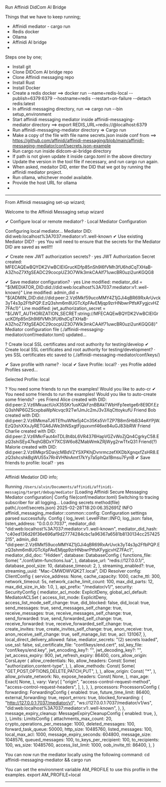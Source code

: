 Run Affinidi DidCom AI Bridge

Things that we have to keep running;

- Affinidi mediator - cargo run
- Redis docker 
- Ollama
- Affinidi AI bridge 
- 

Steps one by one;

- Install git
- Clone DIDCom AI bridge repo
- Clone Affinidi messaging repo
- Install Rust 
- Install Docker
- Create a redis docker ==>  docker run --name=redis-local --publish=6379:6379 --hostname=redis --restart=on-failure --detach redis:latest
- In affinidi messaging directory, run ==> cargo run --bin setup_environment
- Start affinidi messaging mediator inside affinidi-messaging-mediator directory ==> export REDIS_URL=redis://@localhost:6379
- Run affinidi-messaging-mediator directory => Cargo run 
- Make a copy of the file with file name secrets.json inside conf from ==> https://github.com/affinidi/affinidi-messaging/blob/main/affinidi-messaging-mediator/conf/secrets.json-example
- Run cargo run inside didcom-ai-bridge directory 
- If path is not given update it inside cargo.toml in the above directory 
- Update the version in the tool file if necessary, and run cargo run again. 
- When asked, medaitor DID, enter the DID that we got by running the affinidi mediator project.
- Run ollama, whichever model available.
- Provide the host URL for ollama
- 



----------------------------------------------------------------------------------------------------------------------------------------------------------------------------------------------
From Affinidi messaging set-up wizard;

Welcome to the Affinidi Messaging setup wizard

✔ Configure local or remote mediator? · Local Mediator Configuration

Configuring local mediator...
  Mediator DID: did:web:localhost%3A7037:mediator:v1:.well-known
✔ Use existing Mediator DID? · yes
  You will need to ensure that the secrets for the Mediator DID are saved as well!!!

✔ Create new JWT authorization secrets? · yes
   JWT Authorization Secret created:  MFECAQEwBQYDK2VwBCIEIGrucKDfp85nSh9I6fVMh3fU6hdCqTXHaB-A3ZhoZ7XfgSEADC29cocpUZ3O7WIk3mkCAAlf71uwcBR0uzi2unKGQG8

✔ Save mediator configuration? · yes
  Line modified: mediator_did = "${MEDIATOR_DID:did://did:web:localhost%3A7037:mediator:v1:.well-known}"
  Line modified: admin_did = "${ADMIN_DID:did://did:peer:2.Vz6Mkf59ucoMMY4Z1jGJi4qBR69RxArUvck3yT4s3p2FfbPQP.EzQ3shm6m8UGTcXpFAvEMjqp9zrHNbwrPtfsKFygjcvHZ7FAc1}"
  Line modified: jwt_authorization_secret = "${JWT_AUTHORIZATION_SECRET:string://MFECAQEwBQYDK2VwBCIEIGrucKDfp85nSh9I6fVMh3fU6hdCqTXHaB-A3ZhoZ7XfgSEADC29cocpUZ3O7WIk3mkCAAlf71uwcBR0uzi2unKGQG8}"
  Mediator configuration file (./affinidi-messaging-mediator/conf/mediator.toml) updated...

? Create local SSL certificates and root authority for testing/develop
✔ Create local SSL certificates and root authority for testing/development? · yes
  SSL certificates etc saved to (./affinidi-messaging-mediator/conf/keys/)

✔ Save profile with name? · local
✔ Save Profile: local? · yes
  Profile added
  Profiles saved...

  Selected Profile: local

? You need some friends to run the examples! Would you like to auto-cr
✔ You need some friends to run the examples! Would you like to auto-create some friends? · yes
  Friend Alice created with DID: did:peer:2.Vz6MkuactUoX35SKr1usKQkFznBBAkTWbHFp1eetge6r8E9Df.EzQ3shNP6GZScxpbaWpNcvqc92Tw1JmJc2mJ3v3XqCttoykufU
  Friend Bob created with DID: did:peer:2.Vz6MkmaTJ6TEfhuWNe5j4Cn35Ks5VrTZP7B8m5HbB34eAYPjW.EzQ3shXXxJyRETGA6JWe3hNSxgtFjquxvmf46xe84uGJ83ibRW
  Friend Charlie created with DID: did:peer:2.Vz6MkrFaut4nTDL8t4bL6VR4376HapVGZvWoZjQn4CgrkyC58.EzQ3shiSEy47kqhGBDxY7XCSW6o8ZMabWmkZRjWyg2rwTfxQ31
  Friend(?) Malorie created with DID: did:peer:2.Vz6MkprSDavjcMBdVZYSXPKhjDvnrmczefXKDbXgnqxfZsHR8.EzQ3shcshkBgWU55x7Rr4VHNnAmt17kYy7a5phQa1Bmsu7FynB
✔ Save friends to profile: local? · yes

----------------------------------------------------------------------------------------------------------------------------------------------------------------------------------------------

Affinidi Medatior DID info;

 Running `/Users/alvin/Documents/affinidi/affinidi-messaging/target/debug/mediator`
[Loading Affinidi Secure Messaging Mediator configuration]
Config file(conf/mediator.toml)
Switching to tracing subscriber for all logging...
Loading secrets method(file) path(./conf/secrets.json)
2025-02-28T18:20:06.352691Z  INFO affinidi_messaging_mediator::common::config: Configuration settings parsed successfully.
Config {
    log_level: LevelFilter::INFO,
    log_json: false,
    listen_address: "0.0.0.0:7037",
    mediator_did: "did:web:localhost%3A7037:mediator:v1:.well-known",
    mediator_did_hash: "c40ed136d26f36e696af9d27774284cbc1a96367a6581b8130134cc257425215",
    admin_did: "did:peer:2.Vz6Mkf59ucoMMY4Z1jGJi4qBR69RxArUvck3yT4s3p2FfbPQP.EzQ3shm6m8UGTcXpFAvEMjqp9zrHNbwrPtfsKFygjcvHZ7FAc1",
    mediator_did_doc: "Hidden",
    database: DatabaseConfig {
        functions_file: Some(
            "./conf/atm-functions.lua",
        ),
        database_url: "redis://127.0.0.1/",
        database_pool_size: 10,
        database_timeout: 2,
    },
    streaming_enabled?: true,
    streaming_uuid: "Mac-CMWDWVQK2T.local",
    DID Resolver config: ClientConfig {
        service_address: None,
        cache_capacity: 1000,
        cache_ttl: 300,
        network_timeout: 5s,
        network_cache_limit_count: 100,
        max_did_parts: 12,
        max_did_size_in_kb: 1.0,
    },
    api_prefix: "/mediator/v1/",
    security: SecurityConfig {
        mediator_acl_mode: ExplicitDeny,
        global_acl_default: MediatorACLSet {
            access_list_mode: ExplicitDeny,
            access_list_mode_self_change: true,
            did_blocked: false,
            did_local: true,
            send_messages: true,
            send_messages_self_change: true,
            receive_messages: true,
            receive_messages_self_change: true,
            send_forwarded: true,
            send_forwarded_self_change: true,
            receive_forwarded: true,
            receive_forwarded_self_change: true,
            create_invites: true,
            create_invites_self_change: true,
            anon_receive: true,
            anon_receive_self_change: true,
            self_manage_list: true,
            acl: 131067,
        },
        local_direct_delivery_allowed: false,
        mediator_secrets: "(2) secrets loaded",
        use_ssl: false,
        ssl_certificate_file: "conf/keys/end.cert",
        ssl_key_file: "conf/keys/end.key",
        jwt_encoding_key?: "<hidden>",
        jwt_decoding_key?: "<hidden>",
        jwt_access_expiry: 900,
        jwt_refresh_expiry: 86400,
        cors_allow_origin: CorsLayer {
            allow_credentials: No,
            allow_headers: Const(
                Some(
                    "authorization,content-type",
                ),
            ),
            allow_methods: Const(
                Some(
                    "GET,POST,OPTIONS,DELETE,PATCH,PUT",
                ),
            ),
            allow_origin: Const(
                "*",
            ),
            allow_private_network: No,
            expose_headers: Const(
                None,
            ),
            max_age: Exact(
                None,
            ),
            vary: Vary(
                [
                    "origin",
                    "access-control-request-method",
                    "access-control-request-headers",
                ],
            ),
        },
    },
    processors: ProcessorsConfig {
        forwarding: ForwardingConfig {
            enabled: true,
            future_time_limit: 86400,
            external_forwarding: true,
            report_errors: true,
            blocked_forwarding: {
                "http://127.0.0.1:7037/mediator/v1",
                "ws://127.0.0.1:7037/mediator/v1/ws",
                "did:web:localhost%3A7037:mediator:v1:.well-known",
            },
        },
        message_expiry_cleanup: MessageExpiryCleanupConfig {
            enabled: true,
        },
    },
    Limits: LimitsConfig {
        attachments_max_count: 20,
        crypto_operations_per_message: 1000,
        deleted_messages: 100,
        forward_task_queue: 50000,
        http_size: 10485760,
        listed_messages: 100,
        local_max_acl: 1000,
        message_expiry_seconds: 604800,
        message_size: 1048576,
        queued_messages: 100,
        to_keys_per_recipient: 100,
        to_recipients: 100,
        ws_size: 10485760,
        access_list_limit: 1000,
        oob_invite_ttl: 86400,
    },
}


You can now run the mediator locally using the following command:
  cd affinidi-messaging-mediator && cargo run

You can set the environment variable AM_PROFILE to use this profile in the examples.
  export AM_PROFILE=local

  ----------------------------------------------------------------------------------------------------------------------------------------------------------------------------------------------


